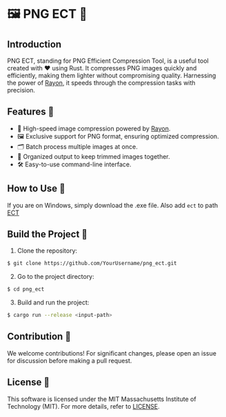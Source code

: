 # 🖼️ PNG ECT 🧼

## Introduction
PNG ECT, standing for PNG Efficient Compression Tool, is a useful tool created with ❤️ using Rust. It compresses PNG images quickly and efficiently, making them lighter without compromising quality. Harnessing the power of [Rayon](https://crates.io/crates/rayon), it speeds through the compression tasks with precision.

## Features 🌟
- 🚀 High-speed image compression powered by [Rayon](https://crates.io/crates/rayon).
- 🖼️ Exclusive support for PNG format, ensuring optimized compression.
- 🗂️ Batch process multiple images at once.
- 📁 Organized output to keep trimmed images together.
- 🛠️ Easy-to-use command-line interface.

## How to Use 💼

If you are on Windows, simply download the .exe file. Also add `ect` to path [ECT](https://github.com/fhanau/Efficient-Compression-Tool)

## Build the Project 🚀

1. Clone the repository:
```bash
$ git clone https://github.com/YourUsername/png_ect.git
```
2. Go to the project directory:
```bash
$ cd png_ect
```
3. Build and run the project:
```bash
$ cargo run --release <input-path>
```

## Contribution 🤝
We welcome contributions! For significant changes, please open an issue for discussion before making a pull request.

## License 📜
This software is licensed under the MIT Massachusetts Institute of Technology (MIT). For more details, refer to [LICENSE](LICENSE.md).